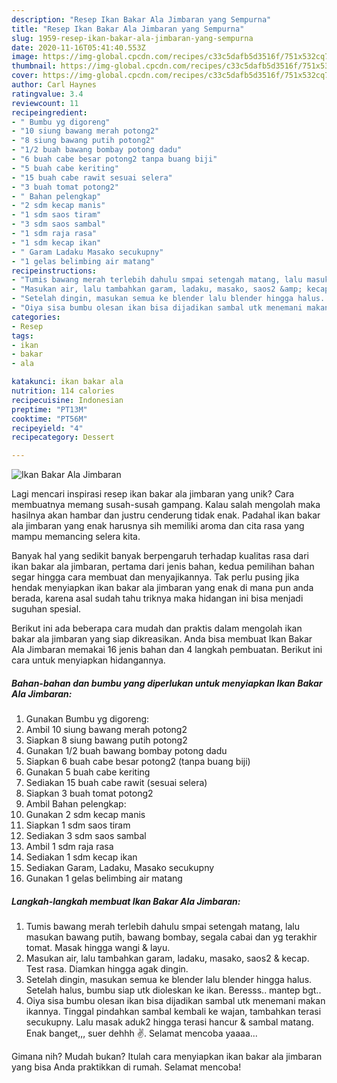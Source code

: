 ```yaml
---
description: "Resep Ikan Bakar Ala Jimbaran yang Sempurna"
title: "Resep Ikan Bakar Ala Jimbaran yang Sempurna"
slug: 1959-resep-ikan-bakar-ala-jimbaran-yang-sempurna
date: 2020-11-16T05:41:40.553Z
image: https://img-global.cpcdn.com/recipes/c33c5dafb5d3516f/751x532cq70/ikan-bakar-ala-jimbaran-foto-resep-utama.jpg
thumbnail: https://img-global.cpcdn.com/recipes/c33c5dafb5d3516f/751x532cq70/ikan-bakar-ala-jimbaran-foto-resep-utama.jpg
cover: https://img-global.cpcdn.com/recipes/c33c5dafb5d3516f/751x532cq70/ikan-bakar-ala-jimbaran-foto-resep-utama.jpg
author: Carl Haynes
ratingvalue: 3.4
reviewcount: 11
recipeingredient:
- " Bumbu yg digoreng"
- "10 siung bawang merah potong2"
- "8 siung bawang putih potong2"
- "1/2 buah bawang bombay potong dadu"
- "6 buah cabe besar potong2 tanpa buang biji"
- "5 buah cabe keriting"
- "15 buah cabe rawit sesuai selera"
- "3 buah tomat potong2"
- " Bahan pelengkap"
- "2 sdm kecap manis"
- "1 sdm saos tiram"
- "3 sdm saos sambal"
- "1 sdm raja rasa"
- "1 sdm kecap ikan"
- " Garam Ladaku Masako secukupny"
- "1 gelas belimbing air matang"
recipeinstructions:
- "Tumis bawang merah terlebih dahulu smpai setengah matang, lalu masukan bawang putih, bawang bombay, segala cabai dan yg terakhir tomat. Masak hingga wangi &amp; layu."
- "Masukan air, lalu tambahkan garam, ladaku, masako, saos2 &amp; kecap. Test rasa. Diamkan hingga agak dingin."
- "Setelah dingin, masukan semua ke blender lalu blender hingga halus. Setelah halus, bumbu siap utk dioleskan ke ikan. Beresss.. mantep bgt.."
- "Oiya sisa bumbu olesan ikan bisa dijadikan sambal utk menemani makan ikannya. Tinggal pindahkan sambal kembali ke wajan, tambahkan terasi secukupny. Lalu masak aduk2 hingga terasi hancur &amp; sambal matang. Enak banget,,, suer dehhh ✌️. Selamat mencoba yaaaa..."
categories:
- Resep
tags:
- ikan
- bakar
- ala

katakunci: ikan bakar ala 
nutrition: 114 calories
recipecuisine: Indonesian
preptime: "PT13M"
cooktime: "PT56M"
recipeyield: "4"
recipecategory: Dessert

---
```



![Ikan Bakar Ala Jimbaran](https://img-global.cpcdn.com/recipes/c33c5dafb5d3516f/751x532cq70/ikan-bakar-ala-jimbaran-foto-resep-utama.jpg)

Lagi mencari inspirasi resep ikan bakar ala jimbaran yang unik? Cara membuatnya memang susah-susah gampang. Kalau salah mengolah maka hasilnya akan hambar dan justru cenderung tidak enak. Padahal ikan bakar ala jimbaran yang enak harusnya sih memiliki aroma dan cita rasa yang mampu memancing selera kita.



Banyak hal yang sedikit banyak berpengaruh terhadap kualitas rasa dari ikan bakar ala jimbaran, pertama dari jenis bahan, kedua pemilihan bahan segar hingga cara membuat dan menyajikannya. Tak perlu pusing jika hendak menyiapkan ikan bakar ala jimbaran yang enak di mana pun anda berada, karena asal sudah tahu triknya maka hidangan ini bisa menjadi suguhan spesial.


Berikut ini ada beberapa cara mudah dan praktis dalam mengolah ikan bakar ala jimbaran yang siap dikreasikan. Anda bisa membuat Ikan Bakar Ala Jimbaran memakai 16 jenis bahan dan 4 langkah pembuatan. Berikut ini cara untuk menyiapkan hidangannya.

<!--inarticleads1-->

##### Bahan-bahan dan bumbu yang diperlukan untuk menyiapkan Ikan Bakar Ala Jimbaran:

1. Gunakan  Bumbu yg digoreng:
1. Ambil 10 siung bawang merah potong2
1. Siapkan 8 siung bawang putih potong2
1. Gunakan 1/2 buah bawang bombay potong dadu
1. Siapkan 6 buah cabe besar potong2 (tanpa buang biji)
1. Gunakan 5 buah cabe keriting
1. Sediakan 15 buah cabe rawit (sesuai selera)
1. Siapkan 3 buah tomat potong2
1. Ambil  Bahan pelengkap:
1. Gunakan 2 sdm kecap manis
1. Siapkan 1 sdm saos tiram
1. Sediakan 3 sdm saos sambal
1. Ambil 1 sdm raja rasa
1. Sediakan 1 sdm kecap ikan
1. Sediakan  Garam, Ladaku, Masako secukupny
1. Gunakan 1 gelas belimbing air matang




<!--inarticleads2-->

##### Langkah-langkah membuat Ikan Bakar Ala Jimbaran:

1. Tumis bawang merah terlebih dahulu smpai setengah matang, lalu masukan bawang putih, bawang bombay, segala cabai dan yg terakhir tomat. Masak hingga wangi &amp; layu.
1. Masukan air, lalu tambahkan garam, ladaku, masako, saos2 &amp; kecap. Test rasa. Diamkan hingga agak dingin.
1. Setelah dingin, masukan semua ke blender lalu blender hingga halus. Setelah halus, bumbu siap utk dioleskan ke ikan. Beresss.. mantep bgt..
1. Oiya sisa bumbu olesan ikan bisa dijadikan sambal utk menemani makan ikannya. Tinggal pindahkan sambal kembali ke wajan, tambahkan terasi secukupny. Lalu masak aduk2 hingga terasi hancur &amp; sambal matang. Enak banget,,, suer dehhh ✌️. Selamat mencoba yaaaa...




Gimana nih? Mudah bukan? Itulah cara menyiapkan ikan bakar ala jimbaran yang bisa Anda praktikkan di rumah. Selamat mencoba!
